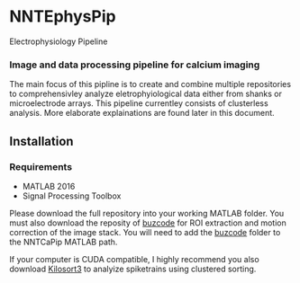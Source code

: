 # NNTEphysPip
Electrophysiology Pipeline

### Image and data processing pipeline for calcium imaging

The main focus of this pipline is to create and combine multiple repositories to comprehensivley analyze eletrophyiological data either from shanks or microelectrode arrays. This pipeline currentley consists of clusterless analysis. More elaborate explainations are found later in this document. 

## Installation

### Requirements

- MATLAB 2016     
- Signal Processing Toolbox

Please download the full repository into your working MATLAB folder. You must also download the reposity of [buzcode](https://github.com/buzsakilab/buzcode) for ROI extraction and motion correction of the image stack. You will need to add the [buzcode](https://github.com/buzsakilab/buzcode) folder to the NNTCaPip MATLAB path.

If your computer is CUDA compatible, I highly recommend you also download [Kilosort3](https://github.com/MouseLand/Kilosort) to analyize spiketrains using clustered sorting. 


